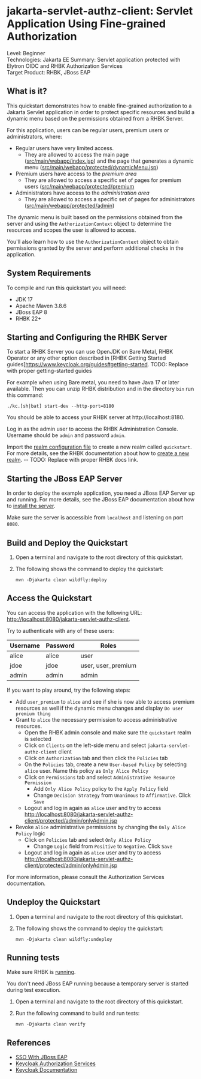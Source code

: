 jakarta-servlet-authz-client: Servlet Application Using Fine-grained Authorization
================================================

Level: Beginner  
Technologies: Jakarta EE
Summary: Servlet application protected with Elytron OIDC and RHBK Authorization Services  
Target Product: <span>RHBK</span>, <span>JBoss EAP</span>

What is it?
-----------

This quickstart demonstrates how to enable fine-grained authorization to a Jakarta Servlet application in order to protect
specific resources and build a dynamic menu based on the permissions obtained from a <span>RHBK</span> Server.

For this application, users can be regular users, premium users or administrators, where:

* Regular users have very limited access.
    * They are allowed to access the main page ([src/main/webapp/index.jsp](src/main/webapp/index.jsp)) and the page that generates a dynamic menu ([src/main/webapp/protected/dynamicMenu.jsp](src/main/webapp/protected/dynamicMenu.jsp))
* Premium users have access to the *premium area*
    * They are allowed to access a specific set of pages for premium users ([src/main/webapp/protected/premium](src/main/webapp/protected/premium)
* Administrators have access to the *administration area*
    * They are allowed to access a specific set of pages for administrators ([src/main/webapp/protected/admin](src/main/webapp/protected/admin))

The dynamic menu is built based on the permissions obtained from the server and using the `AuthorizationContext` object to
determine the resources and scopes the user is allowed to access.

You'll also learn how to use the `AuthorizationContext` object to obtain permissions granted by the server and perform additional checks in the application.

System Requirements
-------------------

To compile and run this quickstart you will need:

* JDK 17
* Apache Maven 3.8.6
* JBoss EAP 8
* RHBK 22+

Starting and Configuring the RHBK Server
-------------------

To start a RHBK Server you can use OpenJDK on Bare Metal, RHBK Operator or any other option described in
[RHBK Getting Started guides]https://www.keycloak.org/guides#getting-started. TODO: Replace with proper getting-started guides

For example when using Bare metal, you need to have Java 17 or later available. Then you can unzip RHBK distribution and in the directory `bin` run this command:

```shell
./kc.[sh|bat] start-dev --http-port=8180
```

You should be able to access your RHBK server at http://localhost:8180.

Log in as the admin user to access the RHBK Administration Console. Username should be `admin` and password `admin`.

Import the [realm configuration file](config/realm-import.json) to create a new realm called `quickstart`.
For more details, see the RHBK documentation about how to [create a new realm](https://www.keycloak.org/docs/latest/server_admin/index.html#_create-realm). -- TODO: Replace with proper RHBK docs link.


Starting the JBoss EAP Server
-------------------

In order to deploy the example application, you need a JBoss EAP Server up and running. For more details, see the JBoss EAP documentation about how
to [install the server](https://access.redhat.com/documentation/en-us/red_hat_jboss_enterprise_application_platform/8-beta/html-single/jboss_eap_installation_methods/index).

Make sure the server is accessible from `localhost` and listening on port `8080`.

Build and Deploy the Quickstart
-------------------------------

1. Open a terminal and navigate to the root directory of this quickstart.

2. The following shows the command to deploy the quickstart:

   ````
   mvn -Djakarta clean wildfly:deploy
   ````

Access the Quickstart
----------------------

You can access the application with the following URL: <http://localhost:8080/jakarta-servlet-authz-client>.

Try to authenticate with any of these users:

| Username | Password | Roles              |
|----------|----------|--------------------|
| alice    | alice    | user               |
| jdoe     | jdoe     | user, user_premium |
| admin    | admin    | admin              |

If you want to play around, try the following steps:

* Add `user_premium` to `alice` and see if she is now able to access premium resources as well if the dynamic menu changes and display `Do user premium thing`
* Grant to `alice` the necessary permission to access administrative resources.
    * Open the <span>RHBK</span> admin console and make sure the `quickstart` realm is selected
    * Click on `Clients` on the left-side menu and select `jakarta-servlet-authz-client` client
    * Click on `Authorization` tab and then click the `Policies` tab
    * On the `Policies` tab, create a new `User-based Policy` by selecting `alice` user. Name this policy as `Only Alice Policy`
    * Click on `Permissions` tab and select `Administrative Resource Permission`
        * Add `Only Alice Policy` policy to the `Apply Policy` field
        * Change `Decision Strategy` from `Unanimous` to `Affirmative`. Click `Save`
    * Logout and log in again as `alice` user and try to access <http://localhost:8080/jakarta-servlet-authz-client/protected/admin/onlyAdmin.jsp>
* Revoke `alice` administrative permissions by changing the `Only Alice Policy` logic
    * Click on `Policies` tab and select `Only Alice Policy`
        * Change `Logic` field from `Positive` to `Negative`. Click `Save`
    * Logout and log in again as `alice` user and try to access <http://localhost:8080/jakarta-servlet-authz-client/protected/admin/onlyAdmin.jsp>

For more information, please consult the Authorization Services documentation.

Undeploy the Quickstart
--------------------

1. Open a terminal and navigate to the root directory of this quickstart.

2. The following shows the command to deploy the quickstart:

   ````
   mvn -Djakarta clean wildfly:undeploy
   ````

Running tests
--------------------

Make sure RHBK is [running](#starting-and-configuring-the-rhbk-server).

You don't need JBoss EAP running because a temporary server is started during test execution.

1. Open a terminal and navigate to the root directory of this quickstart.

2. Run the following command to build and run tests:

   ````
   mvn -Djakarta clean verify
   ````

References
--------------------

* [SSO With JBoss EAP](https://access.redhat.com/documentation/en-us/red_hat_jboss_enterprise_application_platform/8-beta/html-single/using_single_sign-on_with_jboss_eap/index#doc-wrapper)
* [Keycloak Authorization Services](https://www.keycloak.org/docs/latest/authorization_services/)
* [Keycloak Documentation](https://www.keycloak.org/documentation)
